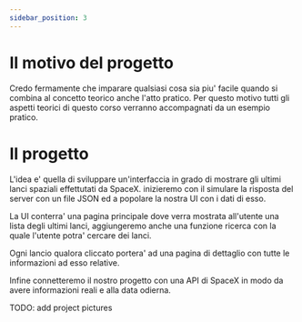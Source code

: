 ```yaml
---
sidebar_position: 3
---
```


# Il motivo del progetto

Credo fermamente che imparare qualsiasi cosa sia piu' facile quando si combina al concetto teorico anche l'atto pratico. Per questo motivo tutti gli aspetti teorici di questo corso verranno accompagnati da un esempio pratico.

# Il progetto

L'idea e' quella di sviluppare un'interfaccia in grado di mostrare gli ultimi lanci spaziali effettutati da SpaceX. inizieremo con il simulare la risposta del server con un file JSON ed a popolare la nostra UI con i dati di esso.

La UI conterra' una pagina principale dove verra mostrata all'utente una lista degli ultimi lanci, aggiungeremo anche una funzione ricerca con la quale l'utente potra' cercare dei lanci.

Ogni lancio qualora cliccato portera' ad una pagina di dettaglio con tutte le informazioni ad esso relative.

Infine connetteremo il nostro progetto con una API di SpaceX in modo da avere informazioni reali e alla data odierna.


TODO: add project pictures

